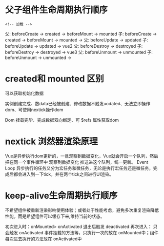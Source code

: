 
# 父子组件生命周期执行顺序
    <!-- 加载 -->
父: beforeCreate ->  created ->  beforeMount ->                                                    mounted
子:                                            beforeCreate -> created -> beforeMount -> mounted ->
    <!-- 更新 -->
父: beforeUpdate ->                          updated
子:                beforeUpdate -> updated ->
    <!-- 销毁 -->
vue2
父: beforeDestroy ->                              destroyed
子:                 beforeDestroy -> destroyed ->
vue3
父: beforeUnmount ->                            unmounted
子:                beforeUnmount -> unmounted ->
# created和 mounted 区别
<!-- created -->可以获取初始化数据
实例创建完成、数data已经被创建、修改数据不触发uodated、无法立即操作dom、可使用nextick操作dom
<!-- mounted -->
Dom 挂载完毕、完成数据双向绑定、可 $refs 属性获取dom
# nextick 浏然器渲染原理
Vue是异步执行dom更新的，一旦观察到数据变化，Vue就会开启一个队列，然后把在同一个事件循环中 观察到数据变化 推送进这个队列，统一更新。
Event Loop 异步执行的任务又分为宏任务和微任务，无论是执行宏任务还是微任务，完成后都会进入到一下tick，并在两个tick之间进行UI渲染。
# keep-alive生命周期执行顺序
不希望组件被重新渲染影响使用体验；或者处于性能考虑，避免多次重复渲染降低性能。而是希望组件可以缓存下来,维持当前的状态。

初次进入时：onMounted> onActivated
退出后触发 deactivated
再次进入：
只会触发 onActivated
事件挂载的方法等，只执行一次的放在 onMounted中；组件每次进去执行的方法放在 onActivated中